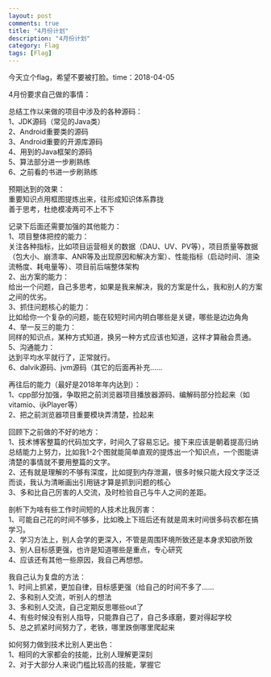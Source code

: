 ```yaml
---
layout: post
comments: true
title: "4月份计划"
description: "4月份计划"
category: Flag
tags: [Flag]
---
```



今天立个flag，希望不要被打脸。time：2018-04-05

4月份要求自己做的事情：

总结工作以来做的项目中涉及的各种源码：    
1、JDK源码（常见的Java类）    
2、Android重要类的源码    
3、Android重要的开源库源码    
4、用到的Java框架的源码    
5、算法部分进一步刷熟练    
6、之前看的书进一步刷熟练    

预期达到的效果：    
重要知识点用框图提炼出来，往形成知识体系靠拢    
善于思考，杜绝模凌两可不上不下    


记录下后面还需要加强的其他能力：    
1、项目整体把控的能力：    
关注各种指标，比如项目运营相关的数据（DAU、UV、PV等），项目质量等数据（包大小、崩溃率、ANR等及出现原因和解决方案）、性能指标（启动时间、渲染流畅度、耗电量等）、项目前后端整体架构        
2、出方案的能力：    
给出一个问题，自己多思考，如果是我来解决，我的方案是什么，我和别人的方案之间的优劣。    
3、抓住问题核心的能力：    
比如给你一个复杂的问题，能在较短时间内明白哪些是关键，哪些是边边角角    
4、举一反三的能力：    
同样的知识点，某种方式知道，换另一种方式应该也知道，这样才算融会贯通。    
5、沟通能力：    
达到平均水平就行了，正常就行。    
6、dalvik源码、jvm源码（其它的后面再补充……


再往后的能力（最好是2018年年内达到）：    
1、cpp部分加强，争取把之前浏览器项目播放器源码、编解码部分捡起来（如vitamio、ijkPlayer等）    
2、把之前浏览器项目重要模块弄清楚，捡起来    


回顾下之前做的不好的地方：    
1、技术博客整篇的代码加文字，时间久了容易忘记。接下来应该是朝着提高归纳总结能力上努力，比如我1-2个图就能简单直观的提炼出一个知识点，一个图能讲清楚的事情就不要用整篇的文字。    
2、还有就是理解的不够有深度，比如提到内存泄漏，很多时候只能大段文字泛泛而谈，我认为清晰画出引用链才算是抓到问题的核心        
3、多和比自己厉害的人交流，及时检验自己与牛人之间的差距。    

剖析下为啥有些工作时间短的人技术比我厉害：    
1、可能自己花的时间不够多，比如晚上下班后还有就是周末时间很多码农都在搞学习。    
2、学习方法上，别人会学的更深入，不管是周围环境所致还是本身求知欲所致    
3、别人目标感更强，也许是知道哪些是重点，专心研究    
4、应该还有其他一些原因，我自己再想想。    

我自己认为复盘的方法：    
1、时间上抓紧，更加自律，目标感更强（给自己的时间不多了……    
2、多和别人交流，听别人的想法        
3、多和别人交流，自己定期反思哪些out了        
4、有些时候没有别人指导，只能靠自己了，自己多琢磨，要对得起学校    
5、总之抓紧时间努力了，老铁，哪里跌倒哪里爬起来        

如何努力做到技术比别人更出色：    
1、相同的大家都会的技能，比别人理解更深刻    
2、对于大部分人来说门槛比较高的技能，掌握它    

